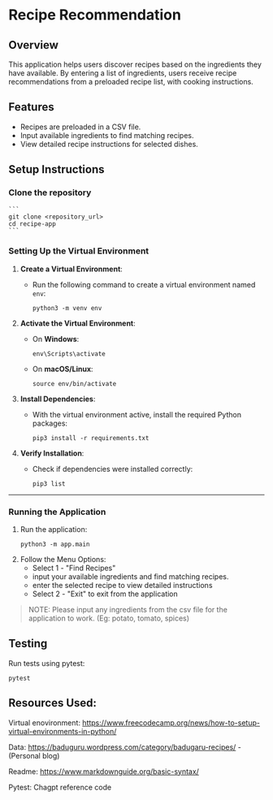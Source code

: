 # Recipe Recommendation 

## Overview
This application helps users discover recipes based on the ingredients they have available. By entering a list of ingredients, users receive recipe recommendations from a preloaded recipe list, with cooking instructions.

## Features
- Recipes are preloaded in a CSV file.
- Input available ingredients to find matching recipes.
- View detailed recipe instructions for selected dishes.



## Setup Instructions
### Clone the repository

    ```
    git clone <repository_url>
    cd recipe-app
    ```

### **Setting Up the Virtual Environment**

1. **Create a Virtual Environment**:
   - Run the following command to create a virtual environment named `env`:
     ```
     python3 -m venv env
     ```

2. **Activate the Virtual Environment**:
   - On **Windows**:
     ```
     env\Scripts\activate
     ```
   - On **macOS/Linux**:
     ```
     source env/bin/activate
     ```

3. **Install Dependencies**:
   - With the virtual environment active, install the required Python packages:
     ```
     pip3 install -r requirements.txt
     ```

4. **Verify Installation**:
   - Check if dependencies were installed correctly:
     ```
     pip3 list
     ```

---

### **Running the Application**
 
1. Run the application:
   ```
   python3 -m app.main

2. Follow the Menu Options:
    - Select 1 - "Find Recipes" 
    - input your available ingredients and find matching recipes.
    - enter the selected recipe to view detailed instructions
    - Select 2 - "Exit" to exit from the application

> NOTE: Please input any ingredients from the csv file for the application to work. (Eg: potato, tomato, spices)


## Testing
Run tests using pytest:

```
pytest
```
 ## Resources Used:
Virtual enovironment:
 https://www.freecodecamp.org/news/how-to-setup-virtual-environments-in-python/

Data: https://baduguru.wordpress.com/category/badugaru-recipes/ - (Personal blog)

Readme: https://www.markdownguide.org/basic-syntax/

Pytest: Chagpt reference code